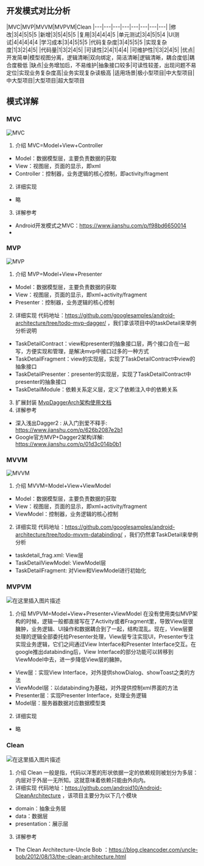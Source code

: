 ## 开发模式对比分析

|MVC|MVP|MVVM|MVPVM|Clean
|---|---|---|---|---|---|---|---|
|修改|3|4|5|5|5
|新增|3|5|4|5|5
|复用|3|4|4|4|5
|单元测试|3|4|5|5|4
|UI测试|4|4|4|4|4
|学习成本|3|4|5|5|5
|代码复杂度|3|4|5|5|5
|实现复杂度|1|3|2|4|5|
|代码量|1|3|2|4|5|
|可读性|2|4|1|4|4|
|可维护性|1|3|2|4|5|
|优点|开发简单|模型视图分离，逻辑清晰|双向绑定，简洁清晰|逻辑清晰，耦合度低|耦合度极低
|缺点|业务增加后，不易维护|抽象接口较多|可读性较差，出现问题不易定位|实现业务复杂度高|业务实现复杂读极高
|适用场景|极小型项目|中大型项目|中大型项目|大型项目|超大型项目

## 模式详解
### MVC
![MVC](https://img-blog.csdnimg.cn/20190513133917201.png?x-oss-process=image/watermark,type_ZmFuZ3poZW5naGVpdGk,shadow_10,text_aHR0cHM6Ly9ibG9nLmNzZG4ubmV0L3FxXzIzMDgxNzc5,size_16,color_FFFFFF,t_70)
1. 介绍
     MVC=Model+View+Controller
* Model：数据模型层，主要负责数据的获取
* View：视图层，页面的显示，即xml
* Controller：控制器，业务逻辑的核心控制，即activity/fragment
2. 详细实现
* 略
3. 详解参考
* Android开发模式之MVC：https://www.jianshu.com/p/f98bd6650014
* 
### MVP
![MVP](https://img-blog.csdnimg.cn/20190513134023937.png?x-oss-process=image/watermark,type_ZmFuZ3poZW5naGVpdGk,shadow_10,text_aHR0cHM6Ly9ibG9nLmNzZG4ubmV0L3FxXzIzMDgxNzc5,size_16,color_FFFFFF,t_70)
1. 介绍
    MVP=Model+View+Presenter
* Model：数据模型层，主要负责数据的获取
* View：视图层，页面的显示，即xml+activity/fragment
* Presenter：控制器，业务逻辑的核心控制
2. 详细实现
  代码地址：https://github.com/googlesamples/android-architecture/tree/todo-mvp-dagger/ ，我们拿该项目中的taskDetail来举例分析说明
* TaskDetailContract：view和presenter的抽象接口层，两个接口合在一起写，方便实现和管理，是解决mvp中接口过多的一种方式
* TaskDetailFragment：view的实现层，实现了TaskDetailContract中view的抽象接口
* TaskDetailPresenter：presenter的实现层，实现了TaskDetailContract中presenter的抽象接口
* TaskDetailModule：依赖关系定义层，定义了依赖注入中的依赖关系
3. 扩展封装
	[MvpDaggerArch架构使用文档](https://blog.csdn.net/qq_23081779/article/details/96143754)
5. 详解参考
* 深入浅出Dagger2 : 从入门到爱不释手: https://www.jianshu.com/p/626b2087e2b1
* Google官方MVP+Dagger2架构详解: https://www.jianshu.com/p/01d3c014b0b1
### MVVM
![MVVM](https://img-blog.csdnimg.cn/2019051313404167.png?x-oss-process=image/watermark,type_ZmFuZ3poZW5naGVpdGk,shadow_10,text_aHR0cHM6Ly9ibG9nLmNzZG4ubmV0L3FxXzIzMDgxNzc5,size_16,color_FFFFFF,t_70)
1. 介绍
    MVVM=Model+View+ViewModel
* Model：数据模型层，主要负责数据的获取
* View：视图层，页面的显示，即xml+activity/fragment
* ViewModel：控制器，业务逻辑的核心控制
2. 详细实现
   代码地址：https://github.com/googlesamples/android-architecture/tree/todo-mvvm-databinding/ ，我们仍然拿TaskDetail来举例分析
  * taskdetail_frag.xml: View层
   * TaskDetailViewModel: ViewModel层
   * TaskDetailFragment: 对View和ViewModel进行初始化
 
### MVPVM
![在这里插入图片描述](https://img-blog.csdnimg.cn/20190513134610502.png?x-oss-process=image/watermark,type_ZmFuZ3poZW5naGVpdGk,shadow_10,text_aHR0cHM6Ly9ibG9nLmNzZG4ubmV0L3FxXzIzMDgxNzc5,size_16,color_FFFFFF,t_70)
1. 介绍
MVPVM=Model+View+Presenter+ViewModel
在没有使用类似MVP架构的时候，逻辑一般都直接写在了Activity或者Fragment里，导致View层很臃肿，业务逻辑、UI操作和数据耦合到了一起，结构混乱。现在，View层要处理的逻辑全部委托给Presenter处理，View层专注实现UI，Presenter专注实现业务逻辑，它们之间通过View Interface和Presenter Interface交互。在google推出databinding后，View Interface的部分功能可以转移到ViewModel中去，进一步降低View层的臃肿。
* View层：实现View Interface，对外提供showDialog、showToast之类的方法
* ViewModel层：以databinding为基础，对外提供控制xml界面的方法
* Presenter层：实现Presenter Interface，处理业务逻辑
* Model层：服务器数据对应数据模型类
2. 详细实现
* 略


### Clean
![在这里插入图片描述](https://img-blog.csdnimg.cn/20190513134203235.jpg?x-oss-process=image/watermark,type_ZmFuZ3poZW5naGVpdGk,shadow_10,text_aHR0cHM6Ly9ibG9nLmNzZG4ubmV0L3FxXzIzMDgxNzc5,size_16,color_FFFFFF,t_70)
1. 介绍
    Clean 一般是指，代码以洋葱的形状依据一定的依赖规则被划分为多层：内层对于外层一无所知。这就意味着依赖只能由外向内。
2. 详细实现
  代码地址：https://github.com/android10/Android-CleanArchitecture ，该项目主要分为以下几个模块
* domain：抽象业务层
* data：数据层
* presentation：展示层
3. 详解参考
* The Clean Architecture-Uncle Bob ：https://blog.cleancoder.com/uncle-bob/2012/08/13/the-clean-architecture.html